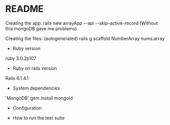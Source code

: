 # README
Creating the app:
rails new arrayApp --api --skip-active-record (Without this mongoDB gave me problems)

Creating the files: (autogenerated)
rails g scaffold NumberArray nums:array

* Ruby version

ruby 3.0.2p107

* Ruby on rails version

Rails 6.1.4.1

* System dependencies

'MongoDB'
gem install mongoid

* Configuration

* How to run the test suite